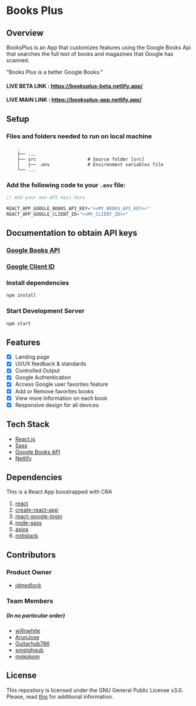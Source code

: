 # Books Plus

## Overview

BooksPlus is an App that customizes features using the Google Books Api that searches the full text of books and magazines that Google has scanned. 

"Books Plus is a better Google Books."

#### LIVE BETA LINK : https://booksplus-beta.netlify.app/
#### LIVE MAIN LINK : https://booksplus-app.netlify.app/

## Setup

### Files and folders needed to run on local machine
```
    .
    ├── ...
    ├── src                   # Source folder [src]
    │   ├── .env              # Environment variables file
    └── ...
```

### Add the following code to your `.env` file:

```js
// Add your own API keys here

REACT_APP_GOOGLE_BOOKS_API_KEY="<<MY_BOOKS_API_KEY>>"
REACT_APP_GOOGLE_CLIENT_ID="<<MY_CLIENT_ID>>"
```

## Documentation to obtain API keys
### [Google Books API](https://developers.google.com/books/docs/overview)
### [Google Client ID](https://medium.com/better-programming/log-in-with-the-google-oauth-demo-app-9e7d0e801c29)

### Install dependencies

```bash
npm install
```

### Start Development Server

```bash
npm start
```

## Features
- [X] Landing page
- [X] UI/UX feedback & standards
- [X] Controlled Output
- [X] Google Authentication
- [X] Access Google user favorites feature
- [X] Add or Remove favorites books 
- [X] View more information on each book
- [X] Responsive design for all devices

## Tech Stack
- [React.js](https://reactjs.org/)
- [Sass](https://sass-lang.com/)
- [Google Books API](https://developers.google.com/books/docs/overview)
- [Netlify](https://www.netlify.com/)

## Dependencies
This is a React App boostrapped with CRA
1. [react](https://www.npmjs.com/package/react)
2. [create-react-app](https://www.npmjs.com/package/create-react-app)
3. [react-google-login](https://www.npmjs.com/package/react-google-login)
4. [node-sass](https://www.npmjs.com/package/node-sass)
5. [axios](https://www.npmjs.com/search?q=axios)
6. [notistack](https://www.npmjs.com/package/notistack)

## Contributors
### Product Owner
- [jdmedlock](https://github.com/jdmedlock)
### Team Members 
##### (In no particular order)
- [willnwhite](https://github.com/willnwhite)
- [ArunJose](https://github.com/ArunJose)
- [Guitarhub786](https://github.com/Guitarhub786)
- [snrelghgub](https://github.com/snrelghgub)
- [mokokom](https://github.com/mokokom)

## License

This repository is licensed under the GNU General Public License v3.0.
Please, read [this](/LICENSE.md) for additional information.